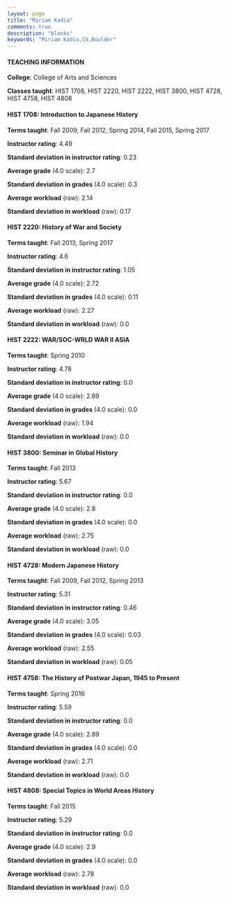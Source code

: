 ```yaml
---
layout: page
title: "Miriam Kadia" 
comments: true
description: "blanks"
keywords: "Miriam Kadia,CU,Boulder"
---
```

<head>
<script src="https://ajax.googleapis.com/ajax/libs/jquery/2.1.3/jquery.min.js"></script>
<script src="https://dl.dropboxusercontent.com/s/pc42nxpaw1ea4o9/highcharts.js?dl=0"></script>
<!-- <script src="../assets/js/highcharts.js"></script> -->
<style type="text/css">@font-face {
	font-family: "Bebas Neue";
	src: url(https://www.filehosting.org/file/details/544349/BebasNeue Regular.otf) format("opentype");
	}
	h1.Bebas { 
		font-family: "Bebas Neue", Verdana, Tahoma;
	}
</style>
</head>
	   
#### TEACHING INFORMATION

**College**: College of Arts and Sciences

**Classes taught**: HIST 1708, HIST 2220, HIST 2222, HIST 3800, HIST 4728, HIST 4758, HIST 4808

#### HIST 1708: Introduction to Japanese History

**Terms taught**: Fall 2009, Fall 2012, Spring 2014, Fall 2015, Spring 2017

**Instructor rating**: 4.49

**Standard deviation in instructor rating**: 0.23

**Average grade** (4.0 scale): 2.7

**Standard deviation in grades** (4.0 scale): 0.3

**Average workload** (raw): 2.14

**Standard deviation in workload** (raw): 0.17

#### HIST 2220: History of War and Society

**Terms taught**: Fall 2013, Spring 2017

**Instructor rating**: 4.6

**Standard deviation in instructor rating**: 1.05

**Average grade** (4.0 scale): 2.72

**Standard deviation in grades** (4.0 scale): 0.11

**Average workload** (raw): 2.27

**Standard deviation in workload** (raw): 0.0

#### HIST 2222: WAR/SOC-WRLD WAR II ASIA

**Terms taught**: Spring 2010

**Instructor rating**: 4.78

**Standard deviation in instructor rating**: 0.0

**Average grade** (4.0 scale): 2.69

**Standard deviation in grades** (4.0 scale): 0.0

**Average workload** (raw): 1.94

**Standard deviation in workload** (raw): 0.0

#### HIST 3800: Seminar in Global History

**Terms taught**: Fall 2013

**Instructor rating**: 5.67

**Standard deviation in instructor rating**: 0.0

**Average grade** (4.0 scale): 2.8

**Standard deviation in grades** (4.0 scale): 0.0

**Average workload** (raw): 2.75

**Standard deviation in workload** (raw): 0.0

#### HIST 4728: Modern Japanese History

**Terms taught**: Fall 2009, Fall 2012, Spring 2013

**Instructor rating**: 5.31

**Standard deviation in instructor rating**: 0.46

**Average grade** (4.0 scale): 3.05

**Standard deviation in grades** (4.0 scale): 0.03

**Average workload** (raw): 2.55

**Standard deviation in workload** (raw): 0.05

#### HIST 4758: The History of Postwar Japan, 1945 to Present

**Terms taught**: Spring 2016

**Instructor rating**: 5.59

**Standard deviation in instructor rating**: 0.0

**Average grade** (4.0 scale): 2.89

**Standard deviation in grades** (4.0 scale): 0.0

**Average workload** (raw): 2.71

**Standard deviation in workload** (raw): 0.0

#### HIST 4808: Special Topics in World Areas History

**Terms taught**: Fall 2015

**Instructor rating**: 5.29

**Standard deviation in instructor rating**: 0.0

**Average grade** (4.0 scale): 2.9

**Standard deviation in grades** (4.0 scale): 0.0

**Average workload** (raw): 2.78

**Standard deviation in workload** (raw): 0.0


